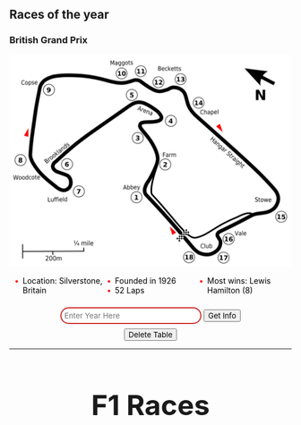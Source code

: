 ## Races of the year

### British Grand Prix

![](../static/BritishGP.png)

<ul style="color: black">
  <li>Location: Silverstone, Britain</li>
  <li>Founded in 1926</li>
  <li>52 Laps</li>
  <li>Most wins: Lewis Hamilton (8)</li>
</ul>

<style>
    ul {
  list-style: none; /* Remove default bullets */
}

ul li::before {
  content: "\2022";  /* Add content: \2022 is the CSS Code/unicode for a bullet */
  color: red; /* Change the color */
  font-weight: bold; /* If you want it to be bold */
  display: inline-block; /* Needed to add space between the bullet and the text */
  width: 1em; /* Also needed for space (tweak if needed) */
  margin-left: -1em; /* Also needed for space (tweak if needed) */
}
</style>

<body>


<div id="years" class=
            "container-fluid">
    </div>
</body>

<!-- button to create table -->
<div lik style="margin: 0 auto; text-align: center">
    <input type="text" id="year" name="year" placeholder="Enter Year Here"
    style="width: 50%;
  padding: 5px 5px;
  margin: 8px 0;
  box-sizing: border-box;
  border: 2px solid #CD2A2A;
  border-radius: 40px;
  color: black;">
    <button type="submit" onclick="formSubmit()">Get Info</button>
</div>

<!-- button to delete table -->
<div lik style="margin: 0 auto; text-align: center">
    <button type="submit" onclick="deleteTable(id)">Delete Table</button>
</div>

<script type="text/javascript">
    function formSubmit() {
        let year = document.getElementById("year").value;
        console.log(year);
        // data = {year: year}
        // console.log(data);
        console.log("https://f1-backend.aadit.dev/api/race/races/" + year);

        const races = document.querySelector(".races");
      // https://f1-backend.aadit.dev/api/race/races?year=2021
      fetch("https://f1-backend.aadit.dev/api/race/races/" + year, {method: "GET", mode: 'cors',cache: 'default', credentials: 'include', headers: {'Content-Type': "application/json"}})
        .then((data) => data.json())
        .then((data) => {
          console.log(data);
          data.MRData.RaceTable.Races.forEach((data) => {
            races.innerHTML += `
        <tr>
          <td>${data.date}</td>
            <td>${data.round}</td>
            <td>${data.season}</td>
            <td>${data.raceName}</td>
            <td>${data.Circuit.circuitName}</td>
            <td>${data.Circuit.Location.country}</td>
            <td>${data.Circuit.Location.locality}</td>
        </tr>`;
          });
        });
    }

    function deleteTable() {
      for (i = raceTable.rows.length - 1; i >= 0; i--) {
      document.getElementById("raceTable").deleteRow(i); 
      }  
       }

  </script>

  ---------------------------

<html>
  <head>
    <meta charset="utf-8" />
    <title>F1 Races</title>
    <meta name="description" content="F1 Races and their Information." />
    <style>
      table.center {
        margin-left: auto;
        margin-right: auto;
      }
    </style>
  </head>
    <h1 style="text-align: center; font-size: 50px">
      F1 Races
    </h1>
    <table id= "raceTable" class="races" border="1" style="position: absolute; top: 100%;left: -15%;">
      <tr>
        <th>Date (year,month,day)</th>
        <th>Round</th>
        <th>Season</th>
        <th>Race Name</th>
        <th>Circuit Name</th>
        <th>Country</th>
        <th>Locality</th>
      </tr>
    </table>
    <script type="text/javascript">
      const races = document.querySelector(".races");
      // https://f1-backend.aadit.dev/api/race/races?year=2021
      fetch("https://f1-backend.aadit.dev/api/race/races/" + year)
        .then((data) => data.json())
        .then((data) => {
          console.log(data);
          data.MRData.RaceTable.Races.forEach((data) => {
            races.innerHTML += `
        <tr>
          <td>${data.date}</td>
            <td>${data.round}</td>
            <td>${data.season}</td>
            <td>${data.raceName}</td>
            <td>${data.Circuit.circuitName}</td>
            <td>${data.Circuit.Location.country}</td>
            <td>${data.Circuit.Location.locality}</td>
        </tr>`;
          });
        });
    </script>
    <style type="text/css">
      @import url("https://rsms.me/inter/inter.css");
      @import url("https://fonts.googleapis.com/css2?family=IBM+Plex+Mono&display=swap");
      * {
        font-family: "Inter", sans-serif !important;
      }
      .races {
        margin-right: auto;
        margin-left: auto;
        padding: 0;
        columns: 3;
        font-size: 20px;
      }
      img {
        width: 800px;
      }
      ul {
        -webkit-column-count: 3;
        -moz-column-count: 3;
        column-count: 3;
      }
      table {
        color: black
        margin-left: auto;
        margin-right: auto;
        width: 90%;
        text-align: center;
      }
      table.center {
  margin-left: auto;
  margin-right: auto;
      }
    </style>

  <style>
  .table {
  color: red;
  padding: 16px;
  font-size: 16px;
  border: 1px solid black;
  cursor: pointer;
  background-repeat: no-repeat;
  width: 9.5em;
  height: 15%;
}
</style>
</html>
